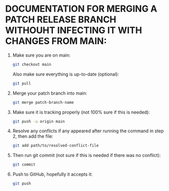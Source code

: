 # DOCUMENTATION FOR MERGING A PATCH RELEASE BRANCH WITHOUHT INFECTING IT WITH CHANGES FROM MAIN:
1. Make sure you are on main:
    ```bash
    git checkout main
    ```
    Also make sure everything is up-to-date (optional):
    ```bash
    git pull
    ```
2. Merge your patch branch into main:
    ```bash
    git merge patch-branch-name
    ``` 
3. Make sure it is tracking properly (not 100% sure if this is needed):
    ```bash
    git push -u origin main
    ```
4. Resolve any conflicts if any appeared after running the command in step 2, then add the file:
    ```bash
    git add path/to/resolved-conflict-file
    ```
5. Then run git commit (not sure if this is needed if there was no conflict):
    ```bash
    git commit
    ```
6. Push to GitHub, hopefully it accepts it:
    ```bash
    git push
    ```